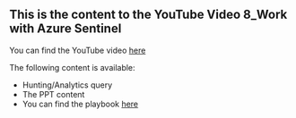 ## This is the content to the YouTube Video 8_Work with Azure Sentinel
You can find the YouTube video [here](https://youtu.be/afMwiGl380A)

The following content is available:
* Hunting/Analytics query
* The PPT content
* You can find the playbook [here](https://github.com/Azure/Azure-Sentinel/tree/master/Playbooks/Block-AADUser)